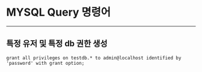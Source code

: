 MYSQL Query 명령어
==================

---

특정 유저 및 특정 db 권한 생성
------------------------------

```
grant all privileges on testdb.* to admin@localhost identified by 'password' with grant option;
```

